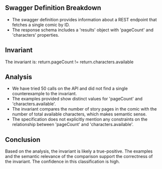 ## Swagger Definition Breakdown
- The swagger definition provides information about a REST endpoint that fetches a single comic by ID.
- The response schema includes a 'results' object with 'pageCount' and 'characters' properties.

## Invariant
The invariant is: return.pageCount != return.characters.available

## Analysis
- We have tried 50 calls on the API and did not find a single counterexample to the invariant.
- The examples provided show distinct values for 'pageCount' and 'characters.available'.
- The invariant compares the number of story pages in the comic with the number of total available characters, which makes semantic sense.
- The specification does not explicitly mention any constraints on the relationship between 'pageCount' and 'characters.available'.

## Conclusion
Based on the analysis, the invariant is likely a true-positive. The examples and the semantic relevance of the comparison support the correctness of the invariant. The confidence in this classification is high.
